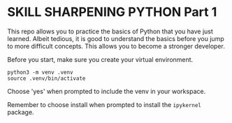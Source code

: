 # SKILL SHARPENING PYTHON Part 1

This repo allows you to practice the basics of Python that you have just learned. Albeit tedious, it is good to understand the basics before you jump to more difficult concepts. This allows you to become a stronger developer. 

Before you start, make sure you create your virtual environment.

```
python3 -m venv .venv
source .venv/bin/activate
```
Choose 'yes' when prompted to include the venv in your workspace.

Remember to choose install when prompted to install the `ipykernel` package.

